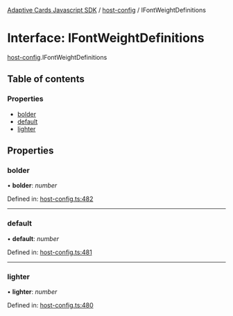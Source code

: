 [Adaptive Cards Javascript SDK](../README.md) / [host-config](../modules/host_config.md) / IFontWeightDefinitions

# Interface: IFontWeightDefinitions

[host-config](../modules/host_config.md).IFontWeightDefinitions

## Table of contents

### Properties

- [bolder](host_config.ifontweightdefinitions.md#bolder)
- [default](host_config.ifontweightdefinitions.md#default)
- [lighter](host_config.ifontweightdefinitions.md#lighter)

## Properties

### bolder

• **bolder**: *number*

Defined in: [host-config.ts:482](https://github.com/microsoft/AdaptiveCards/blob/0938a1f10/source/nodejs/adaptivecards/src/host-config.ts#L482)

___

### default

• **default**: *number*

Defined in: [host-config.ts:481](https://github.com/microsoft/AdaptiveCards/blob/0938a1f10/source/nodejs/adaptivecards/src/host-config.ts#L481)

___

### lighter

• **lighter**: *number*

Defined in: [host-config.ts:480](https://github.com/microsoft/AdaptiveCards/blob/0938a1f10/source/nodejs/adaptivecards/src/host-config.ts#L480)
